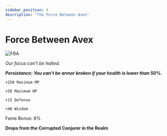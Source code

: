 ```yaml
---
sidebar_position: 4
description: "The Force Between Avex"
---
```


# Force Between Avex

![FBA](https://vwiki.valorserver.com/api/item/picture/force%20between%20avex)

<i>Our focus can't be halted.</i>


***Persistance: You can't be armor broken if your health is lower than 50%.***

    +250 Maximum MP
    
    +50 Maximum HP
    
    +15 Defense
    
    +40 Wisdom

Fame Bonus: 8%

**Drops from the Corrupted Conjurer in the Realm**
